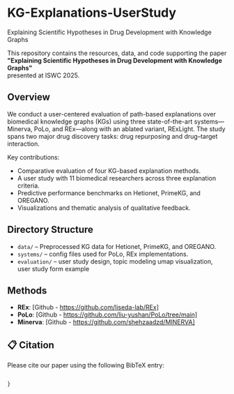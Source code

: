 # KG-Explanations-UserStudy
Explaining Scientific Hypotheses in Drug Development with Knowledge Graphs

This repository contains the resources, data, and code supporting the paper  
**"Explaining Scientific Hypotheses in Drug Development with Knowledge Graphs"**  
presented at ISWC 2025.

##  Overview

We conduct a user-centered evaluation of path-based explanations over biomedical knowledge graphs (KGs) using three state-of-the-art systems—Minerva, PoLo, and REx—along with an ablated variant, RExLight. The study spans two major drug discovery tasks: drug repurposing and drug–target interaction.

Key contributions:
- Comparative evaluation of four KG-based explanation methods.
- A user study with 11 biomedical researchers across three explanation criteria.
- Predictive performance benchmarks on Hetionet, PrimeKG, and OREGANO.
- Visualizations and thematic analysis of qualitative feedback.

## Directory Structure

- `data/` – Preprocessed KG data for Hetionet, PrimeKG, and OREGANO.
- `systems/` – config files used for PoLo, REx implementations.
- `evaluation/` – user study design, topic modeling umap visualization, user study form example

## Methods

- **REx**: [Github - https://github.com/liseda-lab/REx]
- **PoLo**: [Github - https://github.com/liu-yushan/PoLo/tree/main]
- **Minerva**: [Github  - https://github.com/shehzaadzd/MINERVA]

## 📋 Citation

Please cite our paper using the following BibTeX entry:

```future_bibtex

}
